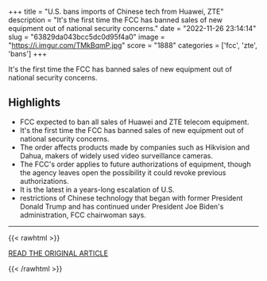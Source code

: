 +++
title = "U.S. bans imports of Chinese tech from Huawei, ZTE"
description = "It's the first time the FCC has banned sales of new equipment out of national security concerns."
date = "2022-11-26 23:14:14"
slug = "63829da043bcc5dc0d95f4a0"
image = "https://i.imgur.com/TMkBqmP.jpg"
score = "1888"
categories = ['fcc', 'zte', 'bans']
+++

It's the first time the FCC has banned sales of new equipment out of national security concerns.

## Highlights

- FCC expected to ban all sales of Huawei and ZTE telecom equipment.
- It's the first time the FCC has banned sales of new equipment out of national security concerns.
- The order affects products made by companies such as Hikvision and Dahua, makers of widely used video surveillance cameras.
- The FCC's order applies to future authorizations of equipment, though the agency leaves open the possibility it could revoke previous authorizations.
- It is the latest in a years-long escalation of U.S.
- restrictions of Chinese technology that began with former President Donald Trump and has continued under President Joe Biden's administration, FCC chairwoman says.

---

{{< rawhtml >}}
  <p class="article-category">
    <a target="_blank" href="https://www.cbsnews.com/news/huawei-zte-ban-fcc-equipment/">READ THE ORIGINAL ARTICLE</a>
  </p>
{{< /rawhtml >}}

